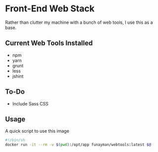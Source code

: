 # Front-End Web Stack

Rather than clutter my machine with a bunch of web tools, I use this as a base.

## Current Web Tools Installed
* npm
* yarn
* grunt
* less
* jshint

## To-Do
* Include Sass CSS

## Usage
A quick script to use this image
```bash
#!/bin/sh
docker run -it --rm -v $(pwd):/opt/app funayman/webtools:latest $@
```

